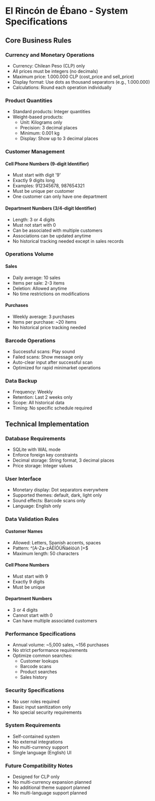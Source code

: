 # El Rincón de Ébano - System Specifications

## Core Business Rules

### Currency and Monetary Operations

- Currency: Chilean Peso (CLP) only
- All prices must be integers (no decimals)
- Maximum price: 1.000.000 CLP (cost_price and sell_price)
- Display format: Use dots as thousand separators (e.g., 1.000.000)
- Calculations: Round each operation individually

### Product Quantities

- Standard products: Integer quantities
- Weight-based products:
  - Unit: Kilograms only
  - Precision: 3 decimal places
  - Minimum: 0.001 kg
  - Display: Show up to 3 decimal places

### Customer Management

#### Cell Phone Numbers (9-digit Identifier)

- Must start with digit '9'
- Exactly 9 digits long
- Examples: 912345678, 987654321
- Must be unique per customer
- One customer can only have one department

#### Department Numbers (3/4-digit Identifier)

- Length: 3 or 4 digits
- Must not start with 0
- Can be associated with multiple customers
- Associations can be updated anytime
- No historical tracking needed except in sales records

### Operations Volume

#### Sales

- Daily average: 10 sales
- Items per sale: 2-3 items
- Deletion: Allowed anytime
- No time restrictions on modifications

#### Purchases

- Weekly average: 3 purchases
- Items per purchase: ~20 items
- No historical price tracking needed

### Barcode Operations

- Successful scans: Play sound
- Failed scans: Show message only
- Auto-clear input after successful scan
- Optimized for rapid minimarket operations

### Data Backup

- Frequency: Weekly
- Retention: Last 2 weeks only
- Scope: All historical data
- Timing: No specific schedule required

## Technical Implementation

### Database Requirements

- SQLite with WAL mode
- Enforce foreign key constraints
- Decimal storage: String format, 3 decimal places
- Price storage: Integer values

### User Interface

- Monetary display: Dot separators everywhere
- Supported themes: default, dark, light only
- Sound effects: Barcode scans only
- Language: English only

### Data Validation Rules

#### Customer Names

- Allowed: Letters, Spanish accents, spaces
- Pattern: ^[A-Za-zÁÉÍÓÚÑáéíóúñ ]+$
- Maximum length: 50 characters

#### Cell Phone Numbers

- Must start with 9
- Exactly 9 digits
- Must be unique

#### Department Numbers

- 3 or 4 digits
- Cannot start with 0
- Can have multiple associated customers

### Performance Specifications

- Annual volume: ~5,000 sales, ~156 purchases
- No strict performance requirements
- Optimize common searches:
  - Customer lookups
  - Barcode scans
  - Product searches
  - Sales history

### Security Specifications

- No user roles required
- Basic input sanitization only
- No special security requirements

### System Requirements

- Self-contained system
- No external integrations
- No multi-currency support
- Single language (English) UI

### Future Compatibility Notes

- Designed for CLP only
- No multi-currency expansion planned
- No additional theme support planned
- No multi-language support planned
  
